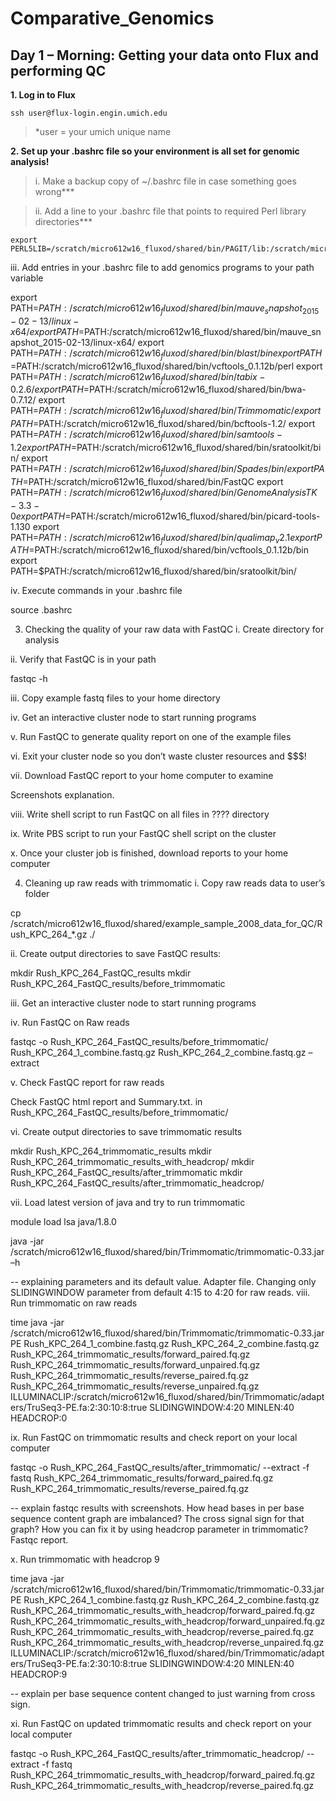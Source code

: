 # Comparative_Genomics

## Day 1 – Morning: Getting your data onto Flux and performing QC 

**1.	Log in to Flux**

`ssh user@flux-login.engin.umich.edu`

> *user = your umich unique name

**2.	Set up your .bashrc file so your environment is all set for genomic analysis!**

> i.	Make a backup copy of ~/.bashrc file in case something goes wrong*** 

> ii.	Add a line to your .bashrc file that points to required Perl library directories***

	export PERL5LIB=/scratch/micro612w16_fluxod/shared/bin/PAGIT/lib:/scratch/micro612w16_fluxod/shared/bin/vcftools_0.1.12b/perl:$PERL5LIB

iii.	Add entries in your .bashrc file to add genomics programs to your path variable

 export PATH=$PATH: /scratch/micro612w16_fluxod/shared/bin/mauve_snapshot_2015-02-13/linux-x64/
export PATH=$PATH:/scratch/micro612w16_fluxod/shared/bin/mauve_snapshot_2015-02-13/linux-x64/
export PATH=$PATH:/scratch/micro612w16_fluxod/shared/bin/blast/bin
export PATH=$PATH:/scratch/micro612w16_fluxod/shared/bin/vcftools_0.1.12b/perl
export PATH=$PATH:/scratch/micro612w16_fluxod/shared/bin/tabix-0.2.6/
export PATH=$PATH:/scratch/micro612w16_fluxod/shared/bin/bwa-0.7.12/
export PATH=$PATH:/scratch/micro612w16_fluxod/shared/bin/Trimmomatic/
export PATH=$PATH:/scratch/micro612w16_fluxod/shared/bin/bcftools-1.2/
export PATH=$PATH:/scratch/micro612w16_fluxod/shared/bin/samtools-1.2
export PATH=$PATH:/scratch/micro612w16_fluxod/shared/bin/sratoolkit/bin/
export PATH=$PATH:/scratch/micro612w16_fluxod/shared/bin/Spades/bin/
export PATH=$PATH:/scratch/micro612w16_fluxod/shared/bin/FastQC
export PATH=$PATH:/scratch/micro612w16_fluxod/shared/bin/GenomeAnalysisTK-3.3-0
export PATH=$PATH:/scratch/micro612w16_fluxod/shared/bin/picard-tools-1.130
export PATH=$PATH:/scratch/micro612w16_fluxod/shared/bin/qualimap_v2.1
export PATH=$PATH:/scratch/micro612w16_fluxod/shared/bin/vcftools_0.1.12b/bin
export PATH=$PATH:/scratch/micro612w16_fluxod/shared/bin/sratoolkit/bin/

iv.	Execute commands in your .bashrc file

source .bashrc


3.	Checking the quality of your raw data with FastQC
i.	Create directory for analysis

ii.	Verify that FastQC is in your path

fastqc -h  

iii.	Copy example fastq files to your home directory

iv.	Get an interactive cluster node to start running programs

v.	Run FastQC to generate quality report on one of the example files

vi.	Exit your cluster node so you don’t waste cluster resources and $$$!

vii.	Download FastQC report to your home computer to examine

Screenshots explanation.

viii.	Write shell script to run FastQC on all files in ???? directory

ix.	Write PBS script to run your FastQC shell script on the cluster

x.	Once your cluster job is finished, download reports to your home computer


4.	Cleaning up raw reads with trimmomatic
i.	Copy raw reads data to user’s folder

cp /scratch/micro612w16_fluxod/shared/example_sample_2008_data_for_QC/Rush_KPC_264_*.gz ./

ii.	Create output directories to save FastQC results:

mkdir Rush_KPC_264_FastQC_results
mkdir Rush_KPC_264_FastQC_results/before_trimmomatic

iii.	Get an interactive cluster node to start running programs

iv.	Run FastQC on Raw reads

fastqc -o Rush_KPC_264_FastQC_results/before_trimmomatic/ Rush_KPC_264_1_combine.fastq.gz Rush_KPC_264_2_combine.fastq.gz –extract


v.	Check FastQC report for raw reads

Check FastQC html report and Summary.txt. in Rush_KPC_264_FastQC_results/before_trimmomatic/


vi.	Create output directories to save trimmomatic results

mkdir Rush_KPC_264_trimmomatic_results
mkdir Rush_KPC_264_trimmomatic_results_with_headcrop/
mkdir Rush_KPC_264_FastQC_results/after_trimmomatic
mkdir Rush_KPC_264_FastQC_results/after_trimmomatic_headcrop/

vii.	Load latest version of java and try to run trimmomatic

module load lsa java/1.8.0

java -jar /scratch/micro612w16_fluxod/shared/bin/Trimmomatic/trimmomatic-0.33.jar –h

-- explaining parameters and its default value. Adapter file. Changing only SLIDINGWINDOW parameter from default 4:15 to 4:20 for raw reads.
viii.	Run trimmomatic on raw reads

time java -jar /scratch/micro612w16_fluxod/shared/bin/Trimmomatic/trimmomatic-0.33.jar PE Rush_KPC_264_1_combine.fastq.gz Rush_KPC_264_2_combine.fastq.gz Rush_KPC_264_trimmomatic_results/forward_paired.fq.gz Rush_KPC_264_trimmomatic_results/forward_unpaired.fq.gz Rush_KPC_264_trimmomatic_results/reverse_paired.fq.gz Rush_KPC_264_trimmomatic_results/reverse_unpaired.fq.gz ILLUMINACLIP:/scratch/micro612w16_fluxod/shared/bin/Trimmomatic/adapters/TruSeq3-PE.fa:2:30:10:8:true SLIDINGWINDOW:4:20 MINLEN:40 HEADCROP:0

ix.	Run FastQC on trimmomatic results and check report on your local computer

fastqc -o Rush_KPC_264_FastQC_results/after_trimmomatic/ --extract -f fastq Rush_KPC_264_trimmomatic_results/forward_paired.fq.gz Rush_KPC_264_trimmomatic_results/reverse_paired.fq.gz
	
-- explain fastqc results with screenshots. How head bases in per base sequence content graph are imbalanced? The cross signal sign for that graph? How you can fix it by using headcrop parameter in trimmomatic? Fastqc report.

x.	Run trimmomatic with headcrop 9

time java -jar /scratch/micro612w16_fluxod/shared/bin/Trimmomatic/trimmomatic-0.33.jar PE Rush_KPC_264_1_combine.fastq.gz Rush_KPC_264_2_combine.fastq.gz Rush_KPC_264_trimmomatic_results_with_headcrop/forward_paired.fq.gz Rush_KPC_264_trimmomatic_results_with_headcrop/forward_unpaired.fq.gz Rush_KPC_264_trimmomatic_results_with_headcrop/reverse_paired.fq.gz Rush_KPC_264_trimmomatic_results_with_headcrop/reverse_unpaired.fq.gz ILLUMINACLIP:/scratch/micro612w16_fluxod/shared/bin/Trimmomatic/adapters/TruSeq3-PE.fa:2:30:10:8:true SLIDINGWINDOW:4:20 MINLEN:40 HEADCROP:9
		
-- explain per base sequence content changed to just warning from cross sign.

xi.	Run FastQC on updated trimmomatic results and check report on your local computer

fastqc -o Rush_KPC_264_FastQC_results/after_trimmomatic_headcrop/ --extract -f fastq Rush_KPC_264_trimmomatic_results_with_headcrop/forward_paired.fq.gz Rush_KPC_264_trimmomatic_results_with_headcrop/reverse_paired.fq.gz



